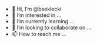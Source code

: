 - 👋 Hi, I’m @bseklecki
- 👀 I’m interested in ...
- 🌱 I’m currently learning ...
- 💞️ I’m looking to collaborate on ...
- 📫 How to reach me ...

<!---
bseklecki/bseklecki is a ✨ special ✨ repository because its `README.md` (this file) appears on your GitHub profile.
You can click the Preview link to take a look at your changes.
--->
